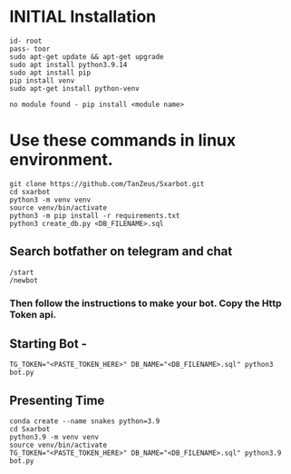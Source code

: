 # INITIAL Installation
```
id- root
pass- toor
sudo apt-get update && apt-get upgrade
sudo apt install python3.9.14
sudo apt install pip
pip install venv
sudo apt-get install python-venv

```
```
no module found - pip install <module name>
```
# Use these commands in linux environment.
```
git clone https://github.com/TanZeus/Sxarbot.git
cd sxarbot
python3 -m venv venv
source venv/bin/activate
python3 -m pip install -r requirements.txt
python3 create_db.py <DB_FILENAME>.sql
```
## Search botfather on telegram and chat
```
/start 
/newbot
```
### Then follow the instructions to make your bot. Copy the Http Token api.
## Starting Bot -
```
TG_TOKEN="<PASTE_TOKEN_HERE>" DB_NAME="<DB_FILENAME>.sql" python3 bot.py 
```

## Presenting Time
```
conda create --name snakes python=3.9
cd Sxarbot
python3.9 -m venv venv
source venv/bin/activate
TG_TOKEN="<PASTE_TOKEN_HERE>" DB_NAME="<DB_FILENAME>.sql" python3.9 bot.py 
```
